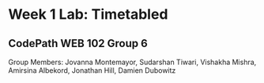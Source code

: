 # Week 1 Lab: Timetabled

## CodePath WEB 102 Group 6

Group Members: Jovanna Montemayor, Sudarshan Tiwari, Vishakha Mishra, Amirsina Albekord, Jonathan Hill, Damien Dubowitz
